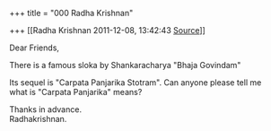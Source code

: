 +++
title = "000 Radha Krishnan"

+++
[[Radha Krishnan	2011-12-08, 13:42:43 [Source](https://groups.google.com/g/samskrita/c/w0cGgYyMjQM)]]



Dear Friends,

There is a famous sloka by Shankaracharya "Bhaja Govindam"

Its sequel is "Carpata Panjarika Stotram". Can anyone please tell me  
what is "Carpata Panjarika" means?

Thanks in advance.  
Radhakrishnan.  


